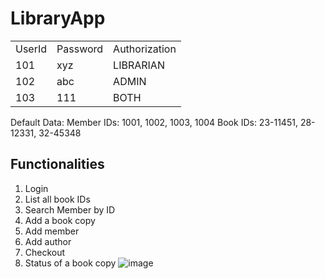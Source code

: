 # LibraryApp

|   |   |   |
|---|---|---|
|UserId|Password|Authorization|
|101|xyz|LIBRARIAN|
|102|abc|ADMIN|
|103|111|BOTH|

Default Data:
Member IDs: 1001, 1002, 1003, 1004
Book IDs: 23-11451, 28-12331, 32-45348

## Functionalities
1. Login
2. List all book IDs
3. Search Member by ID
4. Add a book copy
5. Add member
6. Add author
7. Checkout
8. Status of a book copy
![image](https://user-images.githubusercontent.com/53615807/136798326-85a97bc3-d221-48ab-8635-847e4ce92dd3.png)